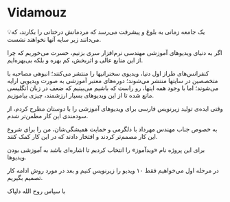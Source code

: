 # Vidamouz
💡‏یک جامعه زمانی به بلوغ و پیشرفت می‌رسد که مردمانش درختانی را بکارند، که می‌دانند زیر سایه‌ آنها نخواهند نشست.

اگر به دنیای ویدیوهای آموزشی مهندسی نرم‌افزار سری بزنیم، حسرت می‌خوریم که چرا از این منابع عالی و اثربخش، کم بهره و بلکه بی‌بهره‌ایم.

کنفرانس‌های طراز اول دنیا، ویدیوی سخنرانیها را منتشر می‌کنند؛ انبوهی مصاحبه با متخصصین در سایتها منتشر می‌شوند؛ دوره‌های معتبر آموزشی به صورت ویدیویی ارایه می‌شوند؛ اما با وجود همه اینها، رو راست که باشیم می‌بینیم که ضعف در زبان انگلیسی مانع شده تا از این ویدیوهای بسیار ارزشمند، چیزی بیاموزیم.

وقتی ایده‌ی تولید زیرنویس فارسی برای ویدیوهای آموزشی را با دوستان مطرح کردم، از سودمندی این کار مطمن‌تر شدم.

به خصوص جناب مهندس مهرداد با دلگرمی و حمایت همیشگی‌شان، من را برای شروع این کار مصمم‌تر کردند و افتخار دادند که در این کار کمک کنند.

برای این پروژه نام «ویدآموز» را انتخاب کردیم تا اشاره‌ای باشد به آموزشی بودن ویدیوها. 

در مرحله اول می‌خواهیم فقط ۱۰ ویدیو را زیرنویس کنیم و بعد در مورد روش ادامه کار تصمیم بگیریم.

با سپاس
روح الله دلپاک
